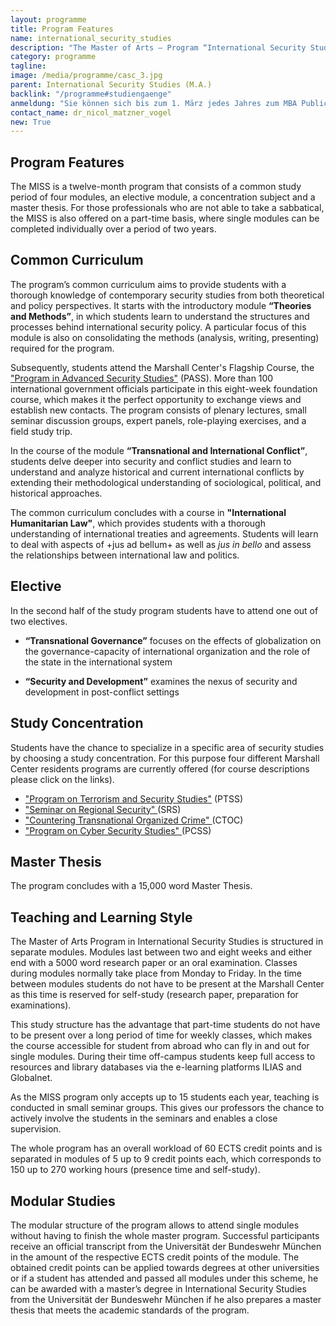 ```yaml
---
layout: programme
title: Program Features
name: international_security_studies
description: "The Master of Arts – Program “International Security Studies” (MISS) is a unique post-graduate program for security professionals offered jointly by the Universität der Bundeswehr München (UniBwM) and the George C. Marshall European Center for Security Studies (GCMC)."
category: programme
tagline: 
image: /media/programme/casc_3.jpg
parent: International Security Studies (M.A.)
backlink: "/programme#studiengaenge"
anmeldung: "Sie können sich bis zum 1. März jedes Jahres zum MBA Public Management anmelden, der Studiengang beginnt im April jedes Jahres."
contact_name: dr_nicol_matzner_vogel
new: True
---
```




## Program Features

The MISS is a twelve-month program that consists of a common study period of four modules, an elective module, a concentration subject and a master thesis. For those professionals who are not able to take a sabbatical, the MISS is also offered on a part-time basis, where single modules can be completed individually over a period of two years.

## Common Curriculum

The program’s common curriculum aims to provide students with a thorough knowledge of contemporary security studies from both theoretical and policy perspectives. It starts with the introductory module **“Theories and Methods”**, in which students learn to understand the structures and processes behind international security policy. A particular focus of this module is also on consolidating the methods (analysis, writing, presenting) required for the program.

Subsequently, students attend the Marshall Center's Flagship Course, the <a href="www.marshallcenter.org/mcpublicweb/nav-main-wwd-res-courses-pass-en.html">"Program in Advanced Security Studies"</a> (PASS). More than 100 international government officials participate in this eight-week foundation course, which makes it the perfect opportunity to exchange views and establish new contacts. The program consists of plenary lectures, small seminar discussion groups, expert panels, role-playing exercises, and a field study trip.

In the course of the module **“Transnational and International Conflict”**, students delve deeper into security and conflict studies and learn to understand and analyze historical and current international conflicts by extending their methodological understanding of sociological, political, and historical approaches.

The common curriculum concludes with a course in **"International Humanitarian Law"**, which provides students with a thorough understanding of international treaties and agreements. Students will learn to deal with aspects of +jus ad bellum+ as well as *jus in bello* and assess the relationships between international law and politics.

## Elective

In the second half of the study program students have to attend one out of two electives. 

* **“Transnational Governance”** focuses on the effects of globalization on the governance-capacity of international organization and the role of the state in the international system


* **“Security and Development”** examines the nexus of security and development in post-conflict settings

## Study Concentration

Students have the chance to specialize in a specific area of security studies by choosing a study concentration. For this purpose four different Marshall Center residents programs are currently offered (for course descriptions please click on the links).

* <a href="www.marshallcenter.org/mcpublicweb/nav-main-wwd-res-courses-ptss-en.html">"Program on Terrorism and Security Studies"</a> (PTSS)
* <a href="www.marshallcenter.org/mcpublicweb/nav-main-wwd-res-courses-srs-en.html">"Seminar on Regional Security" </a>  (SRS)
* <a href="www.marshallcenter.org/MCPUBLICWEB/en/nav-main-wwd-res-courses-ctoc-en.html">"Countering Transnational Organized Crime" </a> (CTOC)
* <a href="www.marshallcenter.org/mcpublicweb/nav-main-wwd-res-courses-pcss-en.html">"Program on Cyber Security Studies" </a> (PCSS)

## Master Thesis

The program concludes with a 15,000 word Master Thesis.

## Teaching and Learning Style

The Master of Arts Program in International Security Studies is structured in separate modules. Modules last between two and eight weeks and either end with a 5000 word research paper or an oral examination. Classes during modules normally take place from Monday to Friday. In the time between modules students do not have to be present at the Marshall Center as this time is reserved for self-study (research paper, preparation for examinations). 

This study structure has the advantage that part-time students do not have to be present over a long period of time for weekly classes, which makes the course accessible for student from abroad who can fly in and out for single modules. During their time off-campus students keep full access to resources and library databases via the e-learning platforms ILIAS and Globalnet.

As the MISS program only accepts up to 15 students each year, teaching is conducted in small seminar groups. This gives our professors the chance to actively involve the students in the seminars and enables a close supervision. 

The whole program has an overall workload of 60 ECTS credit points and is separated in modules of 5 up to 9 credit points each, which corresponds to 150 up to 270 working hours (presence time and self-study). 

## Modular Studies

The modular structure of the program allows to attend single modules without having to finish the whole master program. Successful participants receive an official transcript from the Universität der Bundeswehr München in the amount of the respective ECTS credit points of the module. The obtained credit points can be applied towards degrees at other universities or if a student has attended and passed all modules under this scheme, he can be awarded with a master’s degree in International Security Studies from the Universität der Bundeswehr München if he also prepares a master thesis that meets the academic standards of the program.

